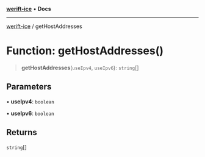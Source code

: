 [**werift-ice**](../README.md) • **Docs**

***

[werift-ice](../globals.md) / getHostAddresses

# Function: getHostAddresses()

> **getHostAddresses**(`useIpv4`, `useIpv6`): `string`[]

## Parameters

• **useIpv4**: `boolean`

• **useIpv6**: `boolean`

## Returns

`string`[]
